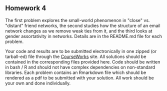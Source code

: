 ## Homework 4


The first problem explores the small-world phenomenon in "close" vs. "distant" friend networks, the second studies how the structure of an email network changes as we remove weak ties from it, and the third looks at gender assortativity in networks. Details are in the README.md file for each problem.

Your code and results are to be submitted electronically in one zipped (or tarball-ed) file through the [CourseWorks](https://courseworks2.columbia.edu/courses/77738) site. All solutions should be contained in the corresponding files provided here. Code should be written in bash / R and should not have complex dependencies on non-standard libraries. Each problem contains an Rmarkdown file which should be rendered as a pdf to be submitted with your solution. All work should be your own and done individually.
